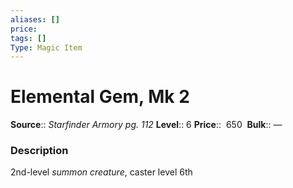```yaml
---
aliases: []
price: 
tags: []
Type: Magic Item
---
```


# Elemental Gem, Mk 2

**Source**:: _Starfinder Armory pg. 112_
**Level**:: 6
**Price**::  650 
**Bulk**:: —

### Description

2nd-level _summon creature_, caster level 6th
